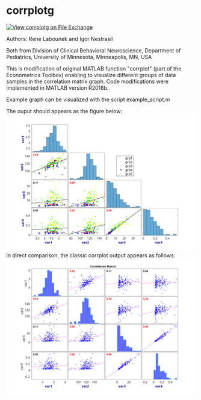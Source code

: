# corrplotg
[![View corrplotg on File Exchange](https://www.mathworks.com/matlabcentral/images/matlab-file-exchange.svg)](https://www.mathworks.com/matlabcentral/fileexchange/74204-corrplotg)

Authors: Rene Labounek and Igor Nestrasil

Both from Division of Clinical Behavioral Neuroscience, Department of Pediatrics, University of Minnesota, Minneapolis, MN, USA

This is modification of original MATLAB function "corrplot" (part of the Econometrics Toolbox) enabling to visualize different groups of data samples in the correlation matrix graph. Code modifications were implemented in MATLAB version R2018b.

Example graph can be visualized with the script example_script.m

The ouput should appears as the figure below:
![](images/corrplotg_example.svg)
In direct comparison, the classic corrplot output appears as follows:
![](images/corrplot_example.svg)
